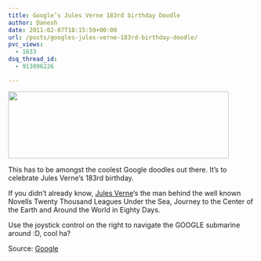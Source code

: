 ```yaml
---
title: Google’s Jules Verne 183rd birthday Doodle
author: Danesh
date: 2011-02-07T18:15:59+00:00
url: /posts/googles-jules-verne-183rd-birthday-doodle/
pvc_views:
  - 1633
dsq_thread_id:
  - 913096226

---
```

<img loading="lazy" class="alignnone size-medium wp-image-2238" title="Jules Verne-1830bday-doodle" src="/wp-content/uploads/2011/02/Jules-Verne-1830bday-doodle-450x137.png" alt="" width="450" height="137" srcset="/wp-content/uploads/2011/02/Jules-Verne-1830bday-doodle-450x137.png 450w, /wp-content/uploads/2011/02/Jules-Verne-1830bday-doodle.png 702w" sizes="(max-width: 450px) 100vw, 450px" />

This has to be amongst the coolest Google doodles out there. It&#8217;s to celebrate Jules Verne&#8217;s 183rd birthday.

If you didn&#8217;t already know, [Jules Verne][1]&#8216;s the man behind the well known Novells Twenty Thousand Leagues Under the Sea, Journey to the Center of the Earth and Around the World in Eighty Days.

Use the joystick control on the right to navigate the GOOGLE submarine around :D, cool ha?

Source: [Google][2]

 [1]: http://en.wikipedia.org/wiki/Jules_Verne
 [2]: http://www.google.com/